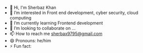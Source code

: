 - 👋 Hi, I'm Sherbaz Khan
- 👀 I’m interested in Front end development, cyber security, cloud computing
- 🌱 I’m currently learning Frontend development
- 💞️ I’m looking to collaborate on ...
- 📫 How to reach me sherbax9795@gmail.com
- 😄 Pronouns: he/him
- ⚡ Fun fact:

<!---
Sherbaz9795/Sherbaz9795 is a ✨ special ✨ repository because its `README.md` (this file) appears on your GitHub profile.
You can click the Preview link to take a look at your changes.
--->
